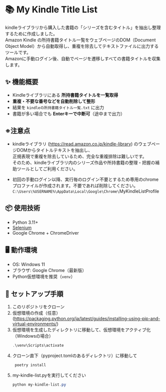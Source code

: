 # 📚 My Kindle Title List

kindleライブラリから購入した書籍の「シリーズを含むタイトル」を抽出し整理するために作成しました。  
Amazon Kindle の所持書籍タイトル一覧をウェブページのDOM（Document Object Model）から自動取得し、重複を除去してテキストファイルに出力するツールです。  
Amazonに手動ログイン後、自動でページを遷移しすべての書籍タイトルを収集します。

## ✨ 機能概要

- Kindleライブラリにある **所持書籍タイトルを一覧取得**
- **重複・不要な番号などを自動削除して整形**
- 結果を `kindleの所持書籍タイトル一覧.txt` に出力
- 書籍が多い場合でも **Enterキーで中断可**（途中まで出力）

## ※注意点
- kindleライブラリ (https://read.amazon.co.jp/kindle-library) のウェブページDOMからタイトルテキストを抽出し、  
正規表現で重複を除去しているため、完全な重複排除は難しいです。  
そのため、kindleライブラリ内のシリーズ作品や所持書籍の整理・把握の補助ツールとしてご利用ください。

- 初回の手動ログイン以降、実行毎のログイン不要とするため専用のchromeプロファイルが作成されます。不要であれば削除してください。
   `C:\Users\%USERNAME%\AppData\Local\Google\Chrome\`MyKindleListProfile

## 📦 使用技術

- Python 3.11+
- [Selenium](https://www.selenium.dev/)
- Google Chrome + ChromeDriver

## 🖥️ 動作環境

- OS: Windows 11
- ブラウザ: Google Chrome（最新版）
- Python仮想環境を推奨（`venv`）

## 🔧 セットアップ手順

1. このリポジトリをクローン  
1. 仮想環境の作成（任意） (https://packaging.python.org/ja/latest/guides/installing-using-pip-and-virtual-environments/)
1. 仮想環境を生成したディレクトリに移動して、仮想環境をアクティブ化（Windowsの場合）  
   ```powershell
   .\venv\Scripts\activate
1. クローン直下（pyproject.tomlのあるディレクトリ）に移動して  
   ```powershell
    poetry install
1. my-kindle-list.pyを実行してください
   ```powershell
   python my-kindle-list.py
